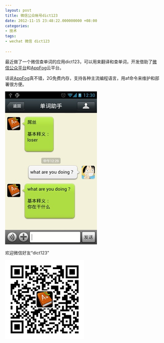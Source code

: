 ```yaml
---
layout: post
title: 微信公众帐号dict123
date: 2012-11-15 23:48:22.000000000 +08:00
categories:
- 技术
tags:
- wechat 微信 dict123

---
```


最近做了一个微信查单词的应用dict123，可以用来翻译和查单词，开发借助了[微信公众平台](http://mp.weixin.qq.com/)和[AppFog](https://www.appfog.com/)云平台。

话说[AppFog](https://www.appfog.com/)真不错，2G免费内存，支持各种主流编程语言，用af命令来维护和部署很方便。

![image](/uploads/2012/11/dict123_screenshot.jpg)

欢迎微信好友“dict123”

![image](/uploads/2012/11/qrcode_for_dict123.jpg)
